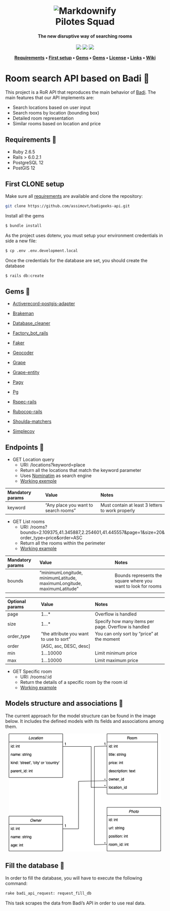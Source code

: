 <h1 align="center">
  <br>
  <img src="https://imgur.com/aRYlevx.jpeg" alt="Markdownify" width="200"></a>
  <br>
  Pilotes Squad
  <br>
</h1>

<h4 align="center">The new disruptive way of searching rooms</h4>

<p align="center">
  <a>
    <img src="https://travis-ci.org/anfederico/Clairvoyant.svg?branch=master"
        >
  </a>
  <a ><img src="https://img.shields.io/badge/dependencies-up%20to%20date-brightgreen.svg">
	</a>
  <a >
    <img src="https://img.shields.io/badge/contributions-welcome-orange.svg">
  </a>
</p>

<p align="center">
	<strong>
		<a href="https://github.com/corintoz/badigeeks-api#requirements">Requirements</a>
		•
		<a href="https://github.com/corintoz/badigeeks-api#gems">First setup</a>
		•
		<a href="https://github.com/corintoz/badigeeks-api#requirements">Gems</a>
		•
		<a href="https://github.com/corintoz/badigeeks-api#requirements">Gems</a>
		•
		<a href="https://github.com/corintoz/badigeeks-api#requirements">License</a>
		•
		<a href="https://github.com/corintoz/badigeeks-api#requirements">Links</a>
		•
		<a href="https://github.com/corintoz/badigeeks-api#requirements">Wiki</a>
	</strong>
</p>

# Room search API based on Badi :bread:
This project is a RoR API that reproduces the main behavior of [Badi](https://badi.com/es).
The main features that our API implements are:

 - Search locations based on user input
 - Search rooms by location (bounding box)
 - Detailed room representation
 -  Similar rooms based on location and price
 
## Requirements :pushpin:
 - Ruby 2.6.5
 - Rails > 6.0.2.1
 - PostgreSQL 12
 - PostGIS 12

## First CLONE setup 
Make sure all [requirements](https://github.com/CorintoZ/badigeeks-api#Requirements) are available and clone the repository:
```bash
git clone https://github.com/assimovt/badigeeks-api.git
```
Install all the gems
```bash
$ bundle install
```
As the project uses dotenv, you must setup your environment credentials in side a new file:
```bash
$ cp .env .env.development.local
```
Once the credentials for the database are set, you should create the database
```bash
$ rails db:create
```

## Gems :gem:

- [Activerecord-postgis-adapter](https://github.com/rgeo/activerecord-postgis-adapter)

- [Brakeman](https://github.com/presidentbeef/brakeman)

- [Database_cleaner](https://github.com/DatabaseCleaner/database_cleaner)

- [Factory_bot_rails](https://github.com/thoughtbot/factory_bot_rails)

- [Faker](https://github.com/faker-ruby/faker)

- [Geocoder](https://github.com/alexreisner/geocoder)

- [Grape](https://github.com/ruby-grape/grape)

- [Grape-entity](https://github.com/ruby-grape/grape-entity)

- [Pagy](https://github.com/ddnexus/pagy)

- [Pg](https://github.com/ged/ruby-pg/)

- [Rspec-rails](https://github.com/rspec/rspec-rails)

- [Rubocop-rails](https://github.com/rubocop-hq/rubocop-rails)

- [Shoulda-matchers](https://github.com/thoughtbot/shoulda-matchers)

- [Simplecov](https://github.com/colszowka/simplecov)

## Endpoints :round_pushpin:

-   GET Location query
	- URI: /locations?keyword=place
	- Return all the locations that match the keyword parameter
	- Uses [Nominatim]([http://nominatim.org/](http://nominatim.org/)) as search engine
	- [Working exemple](https://desolate-cove-97654.herokuapp.com/api/v1/locations?keyword=poble+sec)
    
 

| Mandatory params  | Value | Notes |
| :---         |     :---         |     :---   |
| keyword  | “Any place you want to search rooms”     | Must contain at least 3 letters to work properly    |




-   GET List rooms
	- URI: /rooms?bounds=2.109375,41.345887,2.254601,41.445557&page=1&size=20&order_type=price&order=ASC
	- Return all the rooms within the perimeter
	- [Working example](https://desolate-cove-97654.herokuapp.com/api/v1/rooms?bounds=2.109375,41.345887,2.254601,41.445557&page=1&size=30&order_type=price&order=asc&min=300&max=650)
    
 

| Mandatory params  | Value | Notes |
| :---         |     :---         |     :---   |
| bounds |  “minimumLongitude, minimumLatitude, maximumLongitude, maximumLatitude”     | Bounds represents the square where you want to look for rooms    |

| Optional params  | Value | Notes |
| :---         |     :---         |     :---   |
| page |  1…*     | Overflow is handled    |
| size|  1…*     | Specify how many items per page. Overflow is handled   |
| order_type|  “the attribute you want to use to sort”     |  You can only sort by “price” at the moment  |
| order| [ASC, asc, DESC, desc]    |   |
| min| 1...10000 | Limit minimum price  |
| max| 1...10000 | Limit maximum price  |


-   GET Specific room
	- URI: /rooms/:id
	- Return the details of a specific room by the room id
	- [Working example](https://desolate-cove-97654.herokuapp.com/api/v1/rooms/62e04ce0-dd26-4ea6-9099-5aa80ebbe149)


## Models structure and associations :hammer:
The current approach for the model structure can be found in the image below. It includes the defined models with its fields and associations among them.

<p align="center">
  <img src="public/badi_project_models.png">
</p>


## Fill the database :floppy_disk:

In order to fill the database, you will have to execute the following command:
```bash
rake badi_api_request: request_fill_db
```
This task scrapes the data from Badi’s API in order to use real data.
